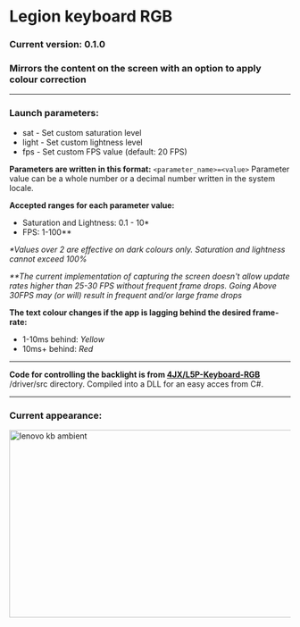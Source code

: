 # Legion keyboard RGB
### Current version: 0.1.0

### Mirrors the content on the screen with an option to apply colour correction 
---

### **Launch parameters:**
- sat - Set custom saturation level
- light - Set custom lightness level
- fps - Set custom FPS value (default: 20 FPS)

**Parameters are written in this format:** `<parameter_name>=<value>`
Parameter value can be a whole number or a decimal number written in the system locale.

**Accepted ranges for each parameter value:**
- Saturation and Lightness: 0.1 - 10\*
- FPS: 1-100\*\*

_\*Values over 2 are effective on dark colours only. Saturation and lightness cannot exceed 100%_ 

_\*\*The current implementation of capturing the screen doesn't allow update rates higher than 25-30 FPS without frequent frame drops. Going Above 30FPS may (or will) result in frequent and/or large frame drops_


**The text colour changes if the app is lagging behind the desired frame-rate:**

- 1-10ms behind: _Yellow_
- 10ms+ behind: _Red_

---
**Code for controlling the backlight is from [4JX/L5P-Keyboard-RGB](https://github.com/4JX/L5P-Keyboard-RGB)** /driver/src directory. Compiled into a DLL for an easy acces from C#.

---
### Current appearance:
<img width="789" height="336" alt="lenovo kb ambient" src="https://github.com/user-attachments/assets/865fb08f-89eb-4ef1-83af-c9c8abae4800" />

